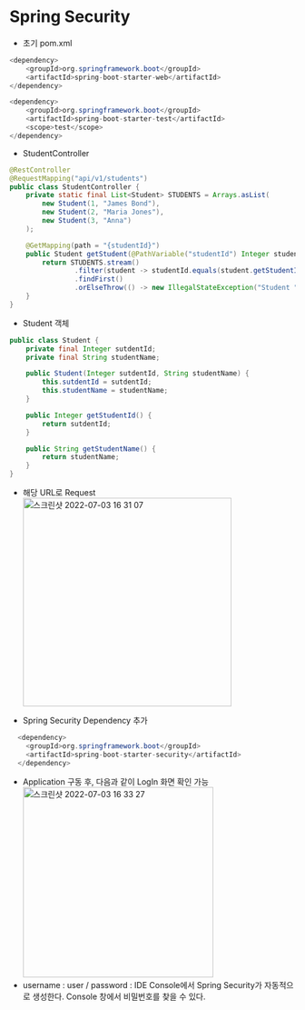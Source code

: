 Spring Security
===============
* 초기 pom.xml
```java
<dependency>
    <groupId>org.springframework.boot</groupId>
    <artifactId>spring-boot-starter-web</artifactId>
</dependency>

<dependency>
    <groupId>org.springframework.boot</groupId>
    <artifactId>spring-boot-starter-test</artifactId>
    <scope>test</scope>
</dependency>
```

* StudentController
```java
@RestController
@RequestMapping("api/v1/students")
public class StudentController {
    private static final List<Student> STUDENTS = Arrays.asList(
        new Student(1, "James Bond"),
        new Student(2, "Maria Jones"),
        new Student(3, "Anna")
    );

    @GetMapping(path = "{studentId}")
    public Student getStudent(@PathVariable("studentId") Integer studentId){
        return STUDENTS.stream()
                .filter(student -> studentId.equals(student.getStudentId()))
                .findFirst()
                .orElseThrow(() -> new IllegalStateException("Student " + studentId + " does not exists"));
    }
}
```

* Student 객체
```java
public class Student {
    private final Integer sutdentId;
    private final String studentName;

    public Student(Integer sutdentId, String studentName) {
        this.sutdentId = sutdentId;
        this.studentName = studentName;
    }

    public Integer getStudentId() {
        return sutdentId;
    }

    public String getStudentName() {
        return studentName;
    }
}
```

* 해당 URL로 Request</br>
  <img width="367" alt="스크린샷 2022-07-03 16 31 07" src="https://user-images.githubusercontent.com/70207093/177029878-fd222d2e-501a-4356-bf07-dc0e9b235f9a.png">

* Spring Security Dependency 추가
```java
  <dependency>
	<groupId>org.springframework.boot</groupId>
	<artifactId>spring-boot-starter-security</artifactId>
  </dependency>
```

* Application 구동 후, 다음과 같이 LogIn 화면 확인 가능</br>
  <img width="335" alt="스크린샷 2022-07-03 16 33 27" src="https://user-images.githubusercontent.com/70207093/177029959-824dcb23-2e4b-4d78-a7e3-83a88536a482.png">
* username : user / password : IDE Console에서 Spring Security가 자동적으로 생성한다. Console 창에서 비밀번호를 찾을 수 있다.
